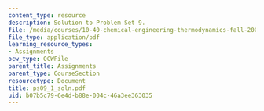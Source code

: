 ```yaml
---
content_type: resource
description: Solution to Problem Set 9.
file: /media/courses/10-40-chemical-engineering-thermodynamics-fall-2003/b07b5c796e4db88e004c46a3ee363035_ps09_1_soln.pdf
file_type: application/pdf
learning_resource_types:
- Assignments
ocw_type: OCWFile
parent_title: Assignments
parent_type: CourseSection
resourcetype: Document
title: ps09_1_soln.pdf
uid: b07b5c79-6e4d-b88e-004c-46a3ee363035
---
```

